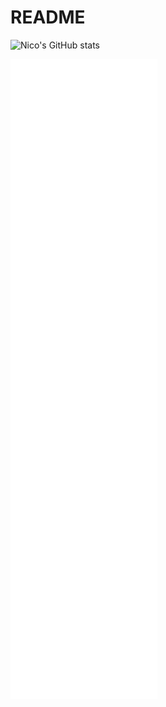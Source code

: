 # README
![Nico's GitHub stats](https://github-readme-stats.vercel.app/api?username=nico-zck&count_private=true&theme=vue-dark)

<!-- ![Nico's Top Langs](https://github-readme-stats.vercel.app/api/top-langs/?username=nico-zck) -->
<!-- ![Nico's wakatime stats](https://github-readme-stats.vercel.app/api/wakatime?username=nico-zck) -->

![Metrics](https://github.com/nico-zck/README/blob/main/metrics.svg)
<!-- ![Metrics](https://github.com/nico-zck/README/blob/main/metrics.languages.most.svg) -->
<!-- ![Metrics](https://github.com/nico-zck/README/blob/main/metrics.languages.recent.svg) -->
